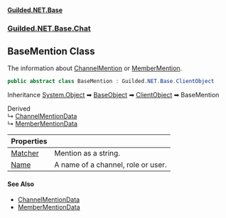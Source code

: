 
#### [Guilded.NET.Base](Guilded_NET_Base 'Guilded_NET_Base')
### [Guilded.NET.Base.Chat](Guilded_NET_Base#Guilded_NET_Base_Chat 'Guilded.NET.Base.Chat')
## BaseMention Class
The information about [ChannelMention](ChannelMention 'Guilded.NET.Base.Chat.ChannelMention') or [MemberMention](MemberMention 'Guilded.NET.Base.Chat.MemberMention').  
```csharp
public abstract class BaseMention : Guilded.NET.Base.ClientObject
```

Inheritance [System.Object](https://docs.microsoft.com/en-us/dotnet/api/System.Object 'System.Object') &#x27A1; [BaseObject](BaseObject 'Guilded.NET.Base.BaseObject') &#x27A1; [ClientObject](ClientObject 'Guilded.NET.Base.ClientObject') &#x27A1; BaseMention  

Derived  
&#8627; [ChannelMentionData](ChannelMentionData 'Guilded.NET.Base.Chat.ChannelMentionData')  
&#8627; [MemberMentionData](MemberMentionData 'Guilded.NET.Base.Chat.MemberMentionData')  

| Properties | |
| :--- | :--- |
| [Matcher](BaseMention_Matcher 'Guilded.NET.Base.Chat.BaseMention.Matcher') | Mention as a string.<br/> |
| [Name](BaseMention_Name 'Guilded.NET.Base.Chat.BaseMention.Name') | A name of a channel, role or user.<br/> |

#### See Also
- [ChannelMentionData](ChannelMentionData 'Guilded.NET.Base.Chat.ChannelMentionData')
- [MemberMentionData](MemberMentionData 'Guilded.NET.Base.Chat.MemberMentionData')
